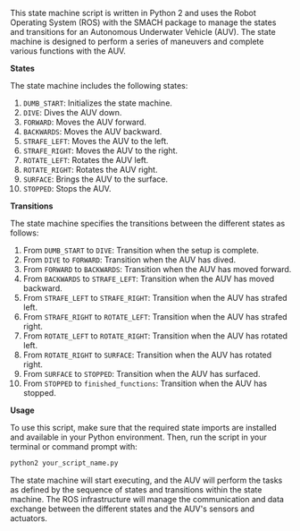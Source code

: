 This state machine script is written in Python 2 and uses the Robot Operating System (ROS) with the SMACH package to manage the states and transitions for an Autonomous Underwater Vehicle (AUV). The state machine is designed to perform a series of maneuvers and complete various functions with the AUV.

**States**

The state machine includes the following states:

1.  `DUMB_START`: Initializes the state machine.
2.  `DIVE`: Dives the AUV down.
3.  `FORWARD`: Moves the AUV forward.
4.  `BACKWARDS`: Moves the AUV backward.
5.  `STRAFE_LEFT`: Moves the AUV to the left.
6.  `STRAFE_RIGHT`: Moves the AUV to the right.
7.  `ROTATE_LEFT`: Rotates the AUV left.
8.  `ROTATE_RIGHT`: Rotates the AUV right.
9.  `SURFACE`: Brings the AUV to the surface.
10.  `STOPPED`: Stops the AUV.

**Transitions**

The state machine specifies the transitions between the different states as follows:

1.  From `DUMB_START` to `DIVE`: Transition when the setup is complete.
2.  From `DIVE` to `FORWARD`: Transition when the AUV has dived.
3.  From `FORWARD` to `BACKWARDS`: Transition when the AUV has moved forward.
4.  From `BACKWARDS` to `STRAFE_LEFT`: Transition when the AUV has moved backward.
5.  From `STRAFE_LEFT` to `STRAFE_RIGHT`: Transition when the AUV has strafed left.
6.  From `STRAFE_RIGHT` to `ROTATE_LEFT`: Transition when the AUV has strafed right.
7.  From `ROTATE_LEFT` to `ROTATE_RIGHT`: Transition when the AUV has rotated left.
8.  From `ROTATE_RIGHT` to `SURFACE`: Transition when the AUV has rotated right.
9.  From `SURFACE` to `STOPPED`: Transition when the AUV has surfaced.
10.  From `STOPPED` to `finished_functions`: Transition when the AUV has stopped.

**Usage**

To use this script, make sure that the required state imports are installed and available in your Python environment. Then, run the script in your terminal or command prompt with:
```bash
python2 your_script_name.py
```
The state machine will start executing, and the AUV will perform the tasks as defined by the sequence of states and transitions within the state machine. The ROS infrastructure will manage the communication and data exchange between the different states and the AUV's sensors and actuators.